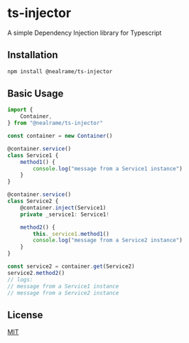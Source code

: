 # ts-injector
A simple Dependency Injection library for Typescript

## Installation

```sh
npm install @nealrame/ts-injector
```

## Basic Usage
```ts
import {
    Container,
} from "@nealrame/ts-injector"

const container = new Container()

@container.service()
class Service1 {
    method1() {
        console.log("message from a Service1 instance")
    }
}

@container.service()
class Service2 {
    @container.inject(Service1)
    private _service1: Service1!

    method2() {
        this._service1.method1()
        console.log("message from a Service2 instance")
    }
}

const service2 = container.get(Service2)
service2.method2()
// logs:
// message from a Service1 instance
// message from a Service2 instance
```

## License

[MIT](https://github.com/NealRame/ts-injector/blob/master/LICENSE)
